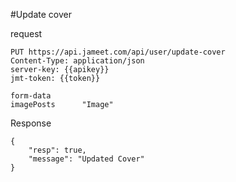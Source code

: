 #Update cover

request

```http request
PUT https://api.jameet.com/api/user/update-cover
Content-Type: application/json
server-key: {{apikey}}
jmt-token: {{token}}

form-data
imagePosts      "Image"
```

Response

```http request
{
    "resp": true,
    "message": "Updated Cover"
}
```